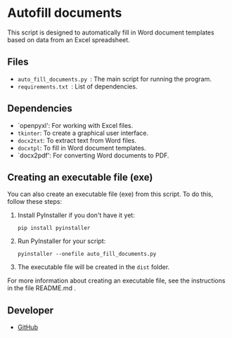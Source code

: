 # Autofill documents

This script is designed to automatically fill in Word document templates based on data from an Excel spreadsheet.

## Files

- `auto_fill_documents.py `: The main script for running the program.
- `requirements.txt `: List of dependencies.

## Dependencies

- `openpyxl': For working with Excel files.
- `tkinter`: To create a graphical user interface.
- `docx2txt`: To extract text from Word files.
- `docxtpl`: To fill in Word document templates.
- `docx2pdf': For converting Word documents to PDF.

## Creating an executable file (exe)

You can also create an executable file (exe) from this script. To do this, follow these steps:

1. Install PyInstaller if you don't have it yet:
    ```
    pip install pyinstaller
    ```

2. Run PyInstaller for your script:
    ```
    pyinstaller --onefile auto_fill_documents.py
    ```

3. The executable file will be created in the `dist` folder.

For more information about creating an executable file, see the instructions in the file README.md .

## Developer

- [GitHub](https://github.com/vok32)